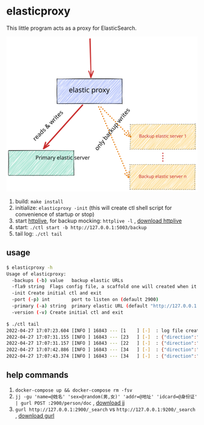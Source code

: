# elasticproxy

This little program acts as a proxy for ElasticSearch.

![image](elasticproxy.svg)

1. build: `make install`
2. initialize: `elasticproxy -init` (this will create ctl shell script for convenience of startup or stop)
3. start [httplive](https://github.com/bingoohuang/httplive), for backup mocking: `httplive -l`
   , [download httplive](http://7.d5k.co/httplive/dl/)
4. start: `./ctl start -b http://127.0.0.1:5003/backup`
5. tail log: `./ctl tail`

## usage

```sh
$ elasticproxy -h
Usage of elasticproxy:
  -backups (-b) value   backup elastic URLs
  -fla9 string  Flags config file, a scaffold one will created when it does not exist.
  -init Create initial ctl and exit
  -port (-p) int        port to listen on (default 2900)
  -primary (-a) string  primary elastic URL (default "http://127.0.0.1:9200/")
  -version (-v) Create initial ctl and exit
```

```sh
$ ./ctl tail    
2022-04-27 17:07:23.604 [INFO ] 16843 --- [1    ] [-]  : log file created:~/logs/elasticproxy/elasticproxy.log
2022-04-27 17:07:31.155 [INFO ] 16843 --- [23   ] [-]  : {"direction":"primary","duration":"29.512085ms","method":"POST","path":"/person/doc","remote_addr":"127.0.0.1:50693","status":201,"target":"http://127.0.0.1:9200/person/doc"}
2022-04-27 17:07:31.157 [INFO ] 16843 --- [22   ] [-]  : {"direction":"backup","duration":"2.130054ms","status":200,"target":"http://127.0.0.1:5003/backup/person/doc"}
2022-04-27 17:07:42.886 [INFO ] 16843 --- [34   ] [-]  : {"direction":"primary","duration":"21.780433ms","method":"GET","path":"/_search","remote_addr":"127.0.0.1:50736","status":200,"target":"http://127.0.0.1:9200/_search"}
2022-04-27 17:07:43.374 [INFO ] 16843 --- [34   ] [-]  : {"direction":"primary","duration":"3.710797ms","method":"GET","path":"/favicon.ico","remote_addr":"127.0.0.1:50736","status":200,"target":"http://127.0.0.1:9200/favicon.ico"}
```

## help commands

1. `docker-compose up && docker-compose rm -fsv`
1. `jj -gu 'name=@姓名' 'sex=@random(男,女)' 'addr=@地址' 'idcard=@身份证' | gurl POST :2900/person/doc`
   , [download jj](http://7.d5k.co/httplive/dl/)
1. `gurl http://127.0.0.1:2900/_search` vs `http://127.0.0.1:9200/_search`
   , [download gurl](http://7.d5k.co/httplive/dl/)
